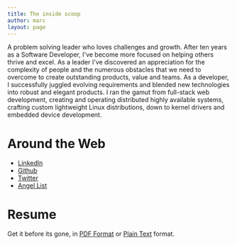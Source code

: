 ```yaml
---
title: The inside scoop
author: marc
layout: page
---
```

A problem solving leader who loves challenges and growth. 
After ten years as a Software Developer, I've become more focused on helping others thrive and excel.
As a leader I've discovered an appreciation for the complexity of people and
the numerous obstacles that we need to overcome to create outstanding products,
value and teams.
As a developer, I successfully juggled evolving requirements and blended new technologies into robust and elegant products. 
I ran the gamut from full-stack web development, 
creating and operating distributed highly available systems, 
crafting custom lightweight Linux distributions,
down to kernel drivers and embedded device development.

# Around the Web

  * [LinkedIn][1]
  * [Github][2]
  * [Twitter][4]
  * [Angel List](https://angel.co/sibson)

# Resume

Get it before its gone, in [PDF Format][5] or [Plain Text][6] format.

 [1]: https://ca.linkedin.com/in/sibson "LinkedIn"
 [2]: https://github.com/sibson "Github"
 [4]: https://twitter.com/#!/sibson "Twitter"
 [5]: /img/marc_sibson_resume.pdf
 [6]: /img/marc_sibson_resume.txt
